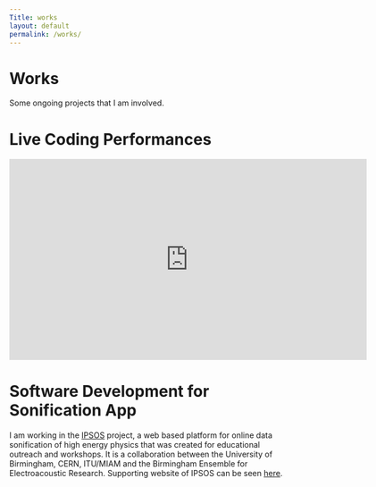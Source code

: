 ```yaml
---
Title: works
layout: default
permalink: /works/
---
```


# Works

Some ongoing projects that I am involved.

# Live Coding Performances

<iframe src="https://player.vimeo.com/video/395138259" width="640" height="360" frameborder="0" allow="autoplay; fullscreen" allowfullscreen></iframe>

# Software Development for Sonification App
I am working in the [IPSOS](http://ipsos.web.cern.ch/) project, a web based platform for online data sonification of high energy physics that was created for educational outreach and workshops. It is a collaboration between the University of Birmingham, CERN, ITU/MIAM and the Birmingham Ensemble for Electroacoustic Research. Supporting website of IPSOS can be seen [here](http://ipsos.web.cern.ch/IPSOS_support_website/support.html).
